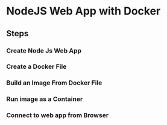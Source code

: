 # NodeJS Web App with Docker

## Steps

### Create Node Js Web App
### Create a Docker File

### Build an Image From Docker File

### Run image as a Container

### Connect to web app from Browser


